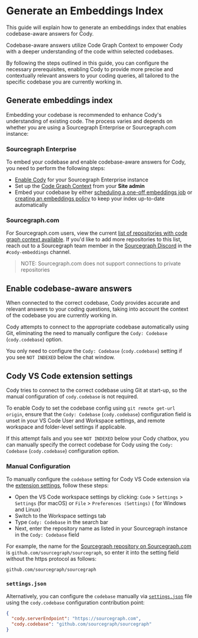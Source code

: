 # Generate an Embeddings Index

<p class="subtitle">This guide will explain how to generate an embeddings index that enables codebase-aware answers for Cody.</p>

Codebase-aware answers utilize Code Graph Context to empower Cody with a deeper understanding of the code within selected codebases.

By following the steps outlined in this guide, you can configure the necessary prerequisites, enabling Cody to provide more precise and contextually relevant answers to your coding queries, all tailored to the specific codebase you are currently working in.

## Generate embeddings index

Embedding your codebase is recommended to enhance Cody's understanding of existing code. The process varies and depends on whether you are using a Sourcegraph Enterprise or Sourcegraph.com instance:

### Sourcegraph Enterprise

To embed your codebase and enable codebase-aware answers for Cody, you need to perform the following steps:

- [Enable Cody](./../../overview/enable-cody-enterprise.md#step-1-enable-cody-on-your-sourcegraph-instance) for your Sourcegraph Enterprise instance
- Set up the [Code Graph Context](./../code_graph_context.md) from your **Site admin**
- Embed your codebase by either [scheduling a one-off embeddings job](./configure-embeddings#schedule-embeddings-jobs) or [creating an embeddings policy](./configure-embeddings.md#policies) to keep your index up-to-date automatically

### Sourcegraph.com

For Sourcegraph.com users, view the current [list of repositories with code graph context available](./../../embedded-repos.md). If you'd like to add more repositories to this list, reach out to a Sourcegraph team member in the [Sourcegraph Discord](https://discord.gg/8wJF5EdAyA) in the `#cody-embeddings` channel.

> NOTE: Sourcegraph.com does not support connections to private repositories

## Enable codebase-aware answers

When connected to the correct codebase, Cody provides accurate and relevant answers to your coding questions, taking into account the context of the codebase you are currently working in.

Cody attempts to connect to the appropriate codebase automatically using Git, eliminating the need to manually configure the `Cody: Codebase` (`cody.codebase`) option.

You only need to configure the `Cody: Codebase` (`cody.codebase`) setting if you see `NOT INDEXED` below the chat window.

## Cody VS Code extension settings

Cody tries to connect to the correct codebase using Git at start-up, so the manual configuration of `cody.codebase` is not required.

To enable Cody to set the codebase config using `git remote get-url origin`, ensure that the `Cody: Codebase` (`cody.codebase`) configuration field is unset in your VS Code User and Workspace settings, and remote workspace and folder-level settings if applicable.

If this attempt fails and you see `NOT INDEXED` below your Cody chatbox, you can manually specify the correct codebase for Cody using the `Cody: Codebase` (`cody.codebase`) configuration option.

### Manual Configuration

To manually configure the `codebase` setting for Cody VS Code extension via the [extension settings](https://code.visualstudio.com/docs/getstarted/settings#_extension-settings), follow these steps:

- Open the VS Code workspace settings by clicking:  `Code` > `Settings` > `Settings` (for macOS) or `File` > `Preferences (Settings)` ( for Windows and Linux)
- Switch to the Workspace settings tab
- Type `Cody: Codebase` in the search bar
- Next, enter the repository name as listed in your Sourcegraph instance in the `Cody: Codebase` field

For example, the name for the [Sourcegraph repository on Sourcegraph.com](https://sourcegraph.com/github.com/sourcegraph/sourcegraph) is `github.com/sourcegraph/sourcegraph`, so enter it into the setting field without the https protocol as follows:

```
github.com/sourcegraph/sourcegraph
```

### `settings.json`

Alternatively, you can configure the `codebase` manually via [`settings.json`](https://code.visualstudio.com/docs/getstarted/settings#_settingsjson) file using the `cody.codebase` configuration contribution point:

```json
{
  "cody.serverEndpoint": "https://sourcegraph.com",
  "cody.codebase": "github.com/sourcegraph/sourcegraph"
}
```

